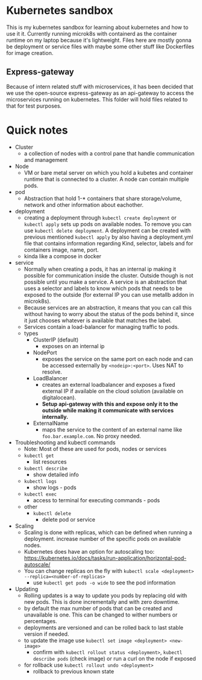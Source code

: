 # Kubernetes sandbox
This is my kubernetes sandbox for learning about kubernetes and how to use it it.
Currently running microk8s with containerd as the container runtime on my laptop because it's lightweight.
Files here are mostly gonna be deployment or service files with maybe some other stuff like Dockerfiles for image creation.

## Express-gateway
Because of intern related stuff with microservices, it has been decided that we use the open-source express-gateway as an api-gateway to access the microservices running on kubernetes. This folder will hold files related to that for test purposes.


# Quick notes
- Cluster
    - a collection of nodes with a control pane that handle communication and management
- Node
    - VM or bare metal server on which you hold a kubetes and container runtime that is connected to a cluster. A node can contain multiple pods.
- pod
    - Abstraction that hold 1-* containers that share storage/volume, network and other information about eachother.
- deployment
    - creating a deployment through `kubectl create deployment` or `kubectl apply` sets up pods on available nodes. To remove you can use `kubectl delete deployment`. A deployment can be created with previous mentioned `kubectl apply` by also having a deployment.yml file that contains information regarding Kind, selector, labels and for containers image, name, port.
    - kinda like a compose in docker
- service
    - Normally when creating a pods, it has an internal ip making it possible for communication inside the cluster. Outside though is not possible until you make a service. A service is an abstraction that uses a selector and labels to know which pods that needs to be exposed to the outside (for external IP you can use metallb addon in microk8s).
    - Because services are an abstraction, it means that you can call this without having to worry about the status of the pods behind it, since it just chooses whatever is available that matches the label.
    - Services contain a load-balancer for managing traffic to pods.
    - types
        - ClusterIP (default)
            - exposes on an internal ip
        - NodePort
            - exposes the service on the same port on each node and can be accessed externally by `<nodeip>:<port>`. Uses NAT to resolve.
        - LoadBalancer
            - creates an external loadbalancer and exposes a fixed external IP if available on the cloud solution (available on digitalocean). 
            - **Setup api-gateway with this and expose only it to the outside while making it communicate with services internally.**
        - ExternalName
            - maps the service to the content of an external name like `foo.bar.example.com`. No proxy needed.
- Troubleshooting and kubectl commands
    - Note: Most of these are used for pods, nodes or services
    - `kubectl get`
        - list resources
    - `kubectl describe`
        - show detailed info
    - `kubectl logs`
        - show logs - pods
    - `kubectl exec`
        - access to terminal for executing commands - pods
    - other
        - `kubectl delete`
            - delete pod or service 
- Scaling
    - Scaling is done with replicas, which can be defined when running a deployment. increase number of the specific pods on available nodes.
    - Kubernetes does have an option for autoscaling too: https://kubernetes.io/docs/tasks/run-application/horizontal-pod-autoscale/ 
    - You can change replicas on the fly with `kubectl scale <deployment> --replica=<number-of-replicas>`
        - use `kubectl get pods -o wide` to see the pod information
- Updating
    - Rolling updates is a way to update you pods by replacing old with new pods. This is done incrementally and with zero downtime.
    - by default the max number of pods that can be created and unavailable is one. This can be changed to wither numbers or percentages.
    - deployments are versioned and can be rolled back to last stable version if needed.
    - to update the image use `kubectl set image <deployment> <new-image>`
        - confirm with `kubectl rollout status <deployment>`, `kubectl describe pods` (check image) or run a curl on the node if exposed
    - for rollback use `kubectl rollout undo <deployment>`
        - rollback to previous known state
